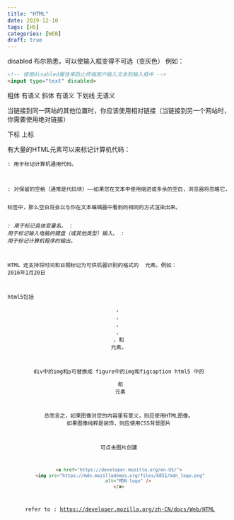 ```yaml
---
title: "HTML"
date: 2019-12-10
tags: [H5]
categories: [WEB]
draft: true
---
```

disabled 布尔熟悉，可以使输入框变得不可选（变灰色）
例如：
```html
<!-- 使用disabled属性来防止终端用户输入文本到输入框中 -->
<input type="text" disabled>
```
粗体
<strong></strong> 有语义
<b></b>
斜体
<em></em> 有语义
<i></i>
下划线
<u></u> 无语义

当链接到同一网站的其他位置时，你应该使用相对链接（当链接到另一个网站时，你需要使用绝对链接）

<sub></sub> 下标
<sup></sup> 上标

有大量的HTML元素可以来标记计算机代码：

<code>: 用于标记计算机通用代码。
<pre>: 对保留的空格（通常是代码块）——如果您在文本中使用缩进或多余的空白，浏览器将忽略它，您将不会在呈现的页面上看到它。但是，如果您将文本包含在<pre></pre>标签中，那么空白将会以与你在文本编辑器中看到的相同的方式渲染出来。
<var>: 用于标记具体变量名。
<kbd>: 用于标记输入电脑的键盘（或其他类型）输入。
<samp>: 用于标记计算机程序的输出。


HTML 还支持将时间和日期标记为可供机器识别的格式的 <time> 元素。例如：
<time datetime="2016-01-20">2016年1月20日</time>

html5包括<header>，<nav>，<article>，<section>，<aside>，和<footer>元素。


div中的img和p可替换成 figure中的img和figcaption
html5 中的<figure> 和 <figcaption> 元素

总而言之，如果图像对您的内容里有意义，则应使用HTML图像。 如果图像纯粹是装饰，则应使用CSS背景图片

可点击图片创建
```html
<a href="https://developer.mozilla.org/en-US/">
  <img src="https://mdn.mozillademos.org/files/6851/mdn_logo.png" 
       alt="MDN logo" />
</a>
```

refer to : https://developer.mozilla.org/zh-CN/docs/Web/HTML